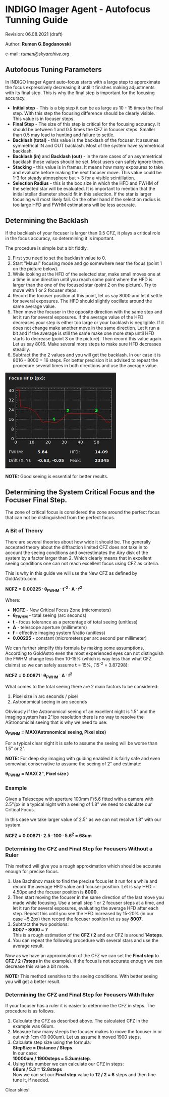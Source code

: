 # INDIGO Imager Agent - Autofocus Tunning Guide

Revision: 06.08.2021 (draft)

Author: **Rumen G.Bogdanovski**

e-mail: *rumen@skyarchive.org*

## Autofocus Tuning Parameters
In INDIGO Imager Agent auto-focus starts with a large step to approximate the focus expressively decreasing it until it finishes making adjustments with its final step. This is why the final step is important for the focusing accuracy.
- **Initial step** - This is a big step it can be as large as 10 - 15 times the final step. With this step the focusing difference should be clearly visible. This value is in focuser steps.
- **Final Step** - The size of this step is critical for the focusing accuracy. It should be between 1 and 0.5 times the CFZ in focuser steps. Smaller than 0.5 may lead to hunting and failure to settle.
- **Backlash (total)** - this value is the backlash of the focuser. It assumes symmetrical IN and OUT backlash. Most of the system have symmetrical backlash.
- **Backlash (in)** and **Backlash (out)** - in the rare cases of an asymmetrical backlash those values should be set. Most users can safely ignore them.
- **Stacking** - this value is in frames. It means how many exposures to take and evaluate before making the next focuser move. This value could be 1-3 for steady atmosphere but > 3 for a visible scintillation.
- **Selection Radius** - this is the box size in which the HFD and FWHM of the selected star will be evaluated. It is important to mention that the initial stellar diameter should fit in this selection. If the star is larger focusing will most likely fail. On the other hand if the selection radius is too large HFD and FWHM estimations will be less accurate.

## Determining the Backlash
If the backlash of your focuser is larger than 0.5 CFZ, it plays a critical role in the focus accuracy, so determining it is important.

The procedure is simple but a bit fiddly.
1. First you need to set the backlash value to 0.
2. Start "Maual" focusing mode and go somewhere near the focus (point 1 on the picture below).
3. While looking at the HFD of the selected star, make small moves one at a time in one direction until you reach some point where the HFD is larger than the one of the focused star (point 2 on the picture). Try to move with 1 or 2 focuser steps.
4. Record the focuser position at this point, let us say 8000 and let it settle for several exposures. The HFD should slightly oscillate around the same average value.
5. Then move the focuser in the opposite direction with the same step and let it run for several exposures. If the average value of the HFD decreases your step is either too large or your backlash is negligible. If it does not change make another move in the same direction. Let it run a bit and if the average is still the same make one more step until HFD starts to decrease (point 3 on the picture). Then record this value again. Let us say 8016. Make several more steps to make sure HFD decreases steadily.
6. Subtract the the 2 values and you will get the backlash. In our case it is 8016 - 8000 = 16 steps. For better precision it is advised to repeat the procedure several times in both directions and use the average value.

![](IMAGING_AF_TUNING/backlash1.png)

**NOTE:** Good seeing is essential for better results.

## Determining the System Critical Focus and the Focuser Final Step.

The zone of critical focus is considered the zone around the perfect focus that can not be distinguished from the perfect focus.

### A Bit of Theory
There are several theories about how wide it should be. The generally accepted theory about the diffraction limited CFZ does not
take in to account the seeing conditions and overestimates the Airy disk of the system by a factor larger than 2. Which clearly
means that in excellent seeing conditions one can not reach excellent focus using CFZ as criteria.

This is why in this guide we will use the New CFZ as defined by GoldAstro.com.

 **NCFZ = 0.00225 <sup>.</sup> &theta;<sub>FWHM</sub> <sup>.</sup> t<sup>-2</sup> <sup>.</sup> A <sup>.</sup> f<sup>2</sup>**

Where:
- **NCFZ** - New Critical Focus Zone (micrometers)
- **&theta;<sub>FWHM</sub>** - total seeing (arc seconds)
- **t** - focus tolerance as a percentage of total seeing (unitless)
- **A** - telescope aperture (millimeters)
- **f** - effective imaging system f/ratio (unitless)
- **0.00225** - constant (micrometers per arc second per millimeter)

We can further simplify this formula by making some assumptions, According to GoldAstro even the most experienced eyes can not distinguish the FWHM change less then 10-15% (which is way less than what CFZ claims) so we can safely assume **t** = 15%, (15<sup>-2</sup> = 3.87298):

**NCFZ = 0.00871 <sup>.</sup> &theta;<sub>FWHM</sub> <sup>.</sup> A <sup>.</sup> f<sup>2</sup>**

What comes to the total seeing there are 2 main factors to be considered:
1. Pixel size in arc seconds / pixel
2. Astronomical seeing in arc seconds

Obviously if the Astronomical seeing of an excellent night is 1.5" and the imaging system has 2"/px resolution there is no way to resolve the AStronomiclal seeing that is why we need to use:

**&theta;<sub>FWHM</sub> = MAX(Astronomical seeing, Pixel size)**

For a typical clear night it is safe to assume the seeing will be worse than 1.5" or 2".

**NOTE:** For deep sky imaging with guiding enabled it is fairly safe and even somewhat conservative to assume the seeing of 2" and estimate:

**&theta;<sub>FWHM</sub> = MAX( 2", Pixel size )**

### Example
Given a Telescope with aperture 100mm F/5.6 fitted with a camera with 2.5"/px in a typical night with a seeing of 1.8" we need to calculate our Critical Focus.

In this case we take larger value of 2.5" as we can not resolve 1.8" with our system.

**NCFZ = 0.00871 <sup>.</sup> 2.5 <sup>.</sup> 100 <sup>.</sup> 5.6<sup>2</sup> = 68um**

### Determining the CFZ and Final Step for Focusers Without a Ruler
This method will give you a rough approximation which should be accurate enough for precise focus.
1. Use Bachtinov mask to find the precise focus let it run for a while and record the average HFD value and focuser position. Let is say HFD = 4.50px and the focuser position is **8000**.
2. Then start moving the focuser in the same direction of the last move you made while focusing. Use a small step 1 or 2 focuser steps at a time, and let it run for several exposures, evaluating the average HFD after each step. Repeat this until you see the HFD increased by 15-20% (in our case ~5.2px) then record the focuser position let us say **8007**.
3. Subtract the two positions:\
 **8007 - 8000 = 7**\
 This is a rough estimation of the **CFZ / 2** and our CFZ is around **14steps**.
4. You can repeat the following procedure with several stars and use the average result.

Now as we have an approximation of the CFZ we can set the **Final step** to **CFZ / 2** (**7steps** in the example). If the focus is not accurate enough we can decrease this value a bit more.

**NOTE:** This method sensitive to the seeing conditions. With better seeing you will get a better result.

### Determining the CFZ and Final Step for Focusers With Ruler
If your focuser has a ruler it is easier to determine the CFZ in steps.
The procedure is as follows.
1. Calculate the CFZ as described above. The calculated CFZ in the example was 68um.
2. Measure how many steeps the focuser makes to move the focuser in or out with 1cm (10 000um). Let us assume it moved 1900 steps.
3. Calculate step size using the formula:\
 **StepSize = Distance / Steps**.\
 In our case:\
 **10000um / 1900steps = 5.3um/step**.
4. Using this number we can calculate our CFZ in steps:\
 **68um / 5.3 = 12.8steps**\
 Now we can set our **Final step** value to **12 / 2 = 6** steps and then fine tune it, if needed.

Clear skies!  

